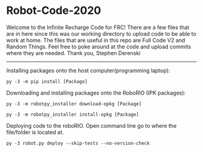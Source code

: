 # Robot-Code-2020
Welcome to the Infinite Recharge Code for FRC!
There are a few files that are in here since this was our working directory to upload code to be able to work at home.
The files that are useful in this repo are Full Code V2 and Random Things. 
Feel free to poke around at the code and upload commits where they are needed.
Thank you,
Stephen Derenski

----------------------------------------------------------------------------------------------------------------------------------

Installing packages onto the host computer(programming laptop):

    py -3 -m pip install [Package]

Downloading and installing packages onto the RoboRIO (IPK packages):

    py -3 -m robotpy_installer download-opkg [Package]

    py -3 -m robotpy_installer install-opkg [Package]

Deploying code to the roboRIO. Open command line go to where the file/folder is located at.

    py -3 robot.py deploy --skip-tests --no-version-check

